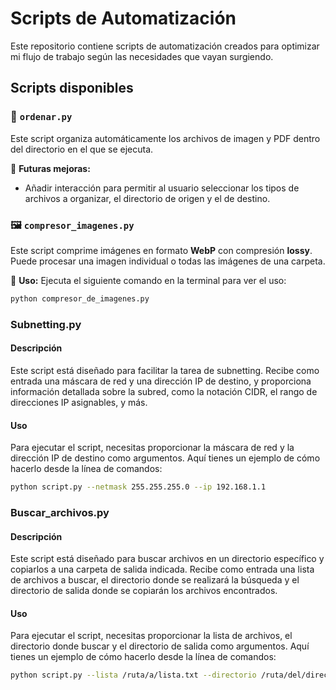 # Scripts de Automatización

Este repositorio contiene scripts de automatización creados para optimizar mi flujo de trabajo según las necesidades que vayan surgiendo.

## Scripts disponibles

### 📂 `ordenar.py`
Este script organiza automáticamente los archivos de imagen y PDF dentro del directorio en el que se ejecuta.

🔹 **Futuras mejoras:**
- Añadir interacción para permitir al usuario seleccionar los tipos de archivos a organizar, el directorio de origen y el de destino.

### 🖼️ `compresor_imagenes.py`
Este script comprime imágenes en formato **WebP** con compresión **lossy**. Puede procesar una imagen individual o todas las imágenes de una carpeta.

🔹 **Uso:**
Ejecuta el siguiente comando en la terminal para ver el uso:
```sh
python compresor_de_imagenes.py
```

### Subnetting.py

#### Descripción

Este script está diseñado para facilitar la tarea de subnetting. Recibe como entrada una máscara de red y una dirección IP de destino, y proporciona información detallada sobre la subred, como la notación CIDR, el rango de direcciones IP asignables, y más.


#### Uso

Para ejecutar el script, necesitas proporcionar la máscara de red y la dirección IP de destino como argumentos. Aquí tienes un ejemplo de cómo hacerlo desde la línea de comandos:

```sh
python script.py --netmask 255.255.255.0 --ip 192.168.1.1
```


### Buscar_archivos.py

#### Descripción

Este script está diseñado para buscar archivos en un directorio específico y copiarlos a una carpeta de salida indicada. Recibe como entrada una lista de archivos a buscar, el directorio donde se realizará la búsqueda y el directorio de salida donde se copiarán los archivos encontrados.


#### Uso

Para ejecutar el script, necesitas proporcionar la lista de archivos, el directorio donde buscar y el directorio de salida como argumentos. Aquí tienes un ejemplo de cómo hacerlo desde la línea de comandos:

```sh
python script.py --lista /ruta/a/lista.txt --directorio /ruta/del/directorio --directorio_salida /ruta/del/directorio_salida
```



